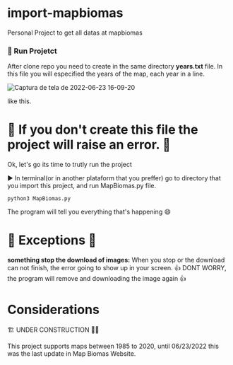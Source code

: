 # import-mapbiomas
Personal Project to get all datas at mapbiomas 

<h3> 🔨 Run Projetct </h3>

After clone repo you need to create in the same directory <b>years.txt</b> file.
  In this file you will especified the years of the map, each year in a line.
  

  ![Captura de tela de 2022-06-23 16-09-20](https://user-images.githubusercontent.com/78693116/175378598-ee7eb237-eaf2-4b8f-b51a-4f8ab3388fa0.png)

  like this. 
  
  
# 🚫 If you don't create this file the project will raise an error. 🚫

<p>Ok, let's go its time to trutly run the project</p>

▶️ In terminal(or in another plataform that you preffer) go to directory that you import this project, and run MapBiomas.py file.

`python3 MapBiomas.py`

The program will tell you everything that's happening 😄

 # 💢 Exceptions 💢 

<b> something stop the download of images:</b>
  When you stop or the download can not finish, the error going to show up in your screen. 
      👍 DONT WORRY, the program will remove and downloading the image again 👍
      
# Considerations
  🏗️ UNDER CONSTRUCTION 👷‍♂️
  
  This project supports maps between 1985 to 2020, until 06/23/2022 this was the last update in Map Biomas Website. 
